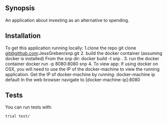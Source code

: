 ## Synopsis
An application about investing as an alternative to spending.  

## Installation

To get this application running locally:
1.clone the repo
    git clone git@github.com:JessGreben/snp.git
2. build the docker container (assuming docker is installed)
From the snp dir:
    docker build -t snp .
3. run the docker container
    docker run -p 8080:8080 snp
4. To view app:
If using docker on OSX, you will need to use the IP of the docker-machine to view the running application.
Get the IP of docker-machine by running:
    docker-machine ip default
In the web browser navigate to [docker-machine-ip]:8080
    
## Tests

You can run tests with:

    trial test/
